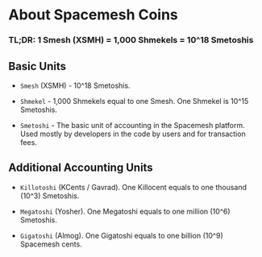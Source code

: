 # About Spacemesh Coins

### TL;DR: 1 Smesh (XSMH) = 1,000 Shmekels = 10^18 Smetoshis


## Basic Units

- `Smesh` (XSMH) - 10^18 Smetoshis.

- `Shmekel` -  1,000 Shmekels equal to one Smesh. One Shmekel is 10^15 Smetoshis.

- `Smetoshi` - The basic unit of accounting in the Spacemesh platform. Used mostly by developers in the code by users and for transaction fees.

## Additional Accounting Units
- `Killotoshi` (KCents / Gavrad). One Killocent equals to one thousand (10^3) Smetoshis.

- `Megatoshi` (Yosher). One Megatoshi equals to one million (10^6) Smetoshis.

- `Gigatoshi` (Almog). One Gigatoshi equals to one billion (10^9) Spacemesh cents.
